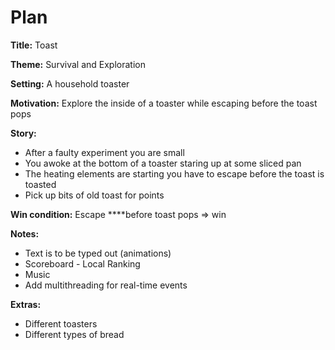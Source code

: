 # Plan

****************************Title:**************************** Toast

**Theme:** Survival and Exploration

**Setting:** A household toaster

**Motivation:** Explore the inside of a toaster while escaping before the toast pops

**Story:**

- After a faulty experiment you are small
- You awoke at the bottom of a toaster staring up at some sliced pan
- The heating elements are starting you have to escape before the toast is toasted
- Pick up bits of old toast for points

**Win condition:** Escape ****before toast pops ⇒ win

**Notes:**

- Text is to be typed out (animations)
- Scoreboard - Local Ranking
- Music
- Add multithreading for real-time events

**************Extras:**************

- Different toasters
- Different types of bread